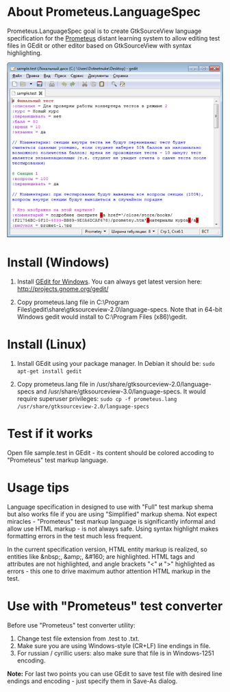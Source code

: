 # About Prometeus.LanguageSpec

Prometeus.LanguageSpec goal is to create GtkSourceView language specification for the [Prometeus](http://www.prometeus.ru/) distant learning system to allow editing test files in GEdit or other editor based on GtkSourceView with syntax highlighting.

![Screenshot](https://raw.githubusercontent.com/roman-yagodin/Prometeus.LanguageSpec/master/images/screenshot_01.jpg "Using Prometeus language spec in GEdit for Windows")

# Install (Windows)

1. Install [GEdit for Windows](http://ftp.gnome.org/pub/GNOME/binaries/win32/gedit/2.30/gedit-setup-2.30.1-1.exe). You can always get latest version here: http://projects.gnome.org/gedit/

2. Copy prometeus.lang file in C:\Program Files\gedit\share\gtksourceview-2.0\language-specs. Note that in 64-bit Windows gedit would install to C:\Program Files (x86)\gedit.

# Install (Linux)

1. Install GEdit using your package manager. In Debian it should be: `sudo apt-get install gedit` 

2. Copy prometeus.lang file in /usr/share/gtksourceview-2.0/language-specs and /usr/share/gtksourceview-3.0/language-specs. It would require superuser privileges: `sudo cp -f prometeus.lang /usr/share/gtksourceview-2.0/language-specs`

# Test if it works

Open file sample.test in GEdit - its content should be colored accoding to "Prometeus" test markup language.
 
# Usage tips

Language specification in designed to use with "Full" test markup shema but also works file if you are using "Simplified" markup shema. Not expect miracles - "Prometeus" test markup language is significantly informal and allow use HTML markup - is not always safe. Using syntax highlight makes formatting errors in the test much less frequent.

In the current specification version, HTML entity markup is realized, so entities like &amp;nbsp;, &amp;amp;, &amp;#160; are highlighted. HTML tags and attributes are not highlighted, and angle brackets "<" и ">" highlighted as errors - this one to drive maximum author attention HTML markup in the test.

# Use with "Prometeus" test converter

Before use "Prometeus" test converter utility:

1. Change test file extension from .test to .txt. 
2. Make sure you are using Windows-style (CR+LF) line endings in file. 
3. For russian / cyrillic users: also make sure that file is in Windows-1251 encoding.

**Note:** For last two points you can use GEdit to save test file with desired line endings and encoding - just specify them in Save-As dialog.
